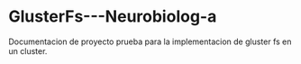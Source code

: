 # GlusterFs---Neurobiolog-a
Documentacion de proyecto prueba para la implementacion de gluster fs en un cluster.
